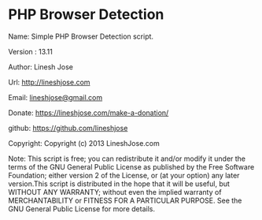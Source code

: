 PHP Browser Detection
=====================
Name: Simple PHP Browser Detection script.

Version : 13.11

Author: Linesh Jose

Url: http://lineshjose.com

Email: lineshjose@gmail.com

Donate:  https://lineshjose.com/make-a-donation/

github: https://github.com/lineshjose

Copyright: Copyright (c) 2013 LineshJose.com


Note: This script is free; you can redistribute it and/or modify  it under the terms of the GNU General Public License as published by the Free Software Foundation; either version 2 of the License, or (at your option) any later version.This script is distributed in the hope 
that it will be useful,   but WITHOUT ANY WARRANTY; without even the implied warranty of MERCHANTABILITY or FITNESS FOR A PARTICULAR PURPOSE. 	See the  GNU General Public License for more details.
